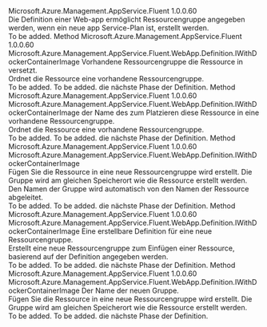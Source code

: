<Type Name="IExistingLinuxPlanWithGroup" FullName="Microsoft.Azure.Management.AppService.Fluent.WebApp.Definition.IExistingLinuxPlanWithGroup">
  <TypeSignature Language="C#" Value="public interface IExistingLinuxPlanWithGroup" />
  <TypeSignature Language="ILAsm" Value=".class public interface auto ansi abstract IExistingLinuxPlanWithGroup" />
  <TypeSignature Language="DocId" Value="T:Microsoft.Azure.Management.AppService.Fluent.WebApp.Definition.IExistingLinuxPlanWithGroup" />
  <TypeSignature Language="VB.NET" Value="Public Interface IExistingLinuxPlanWithGroup" />
  <TypeSignature Language="F#" Value="type IExistingLinuxPlanWithGroup = interface" />
  <AssemblyInfo>
    <AssemblyName>Microsoft.Azure.Management.AppService.Fluent</AssemblyName>
    <AssemblyVersion>1.0.0.60</AssemblyVersion>
  </AssemblyInfo>
  <Interfaces />
  <Docs>
    <summary>
            Die Definition einer Web-app ermöglicht Ressourcengruppe angegeben werden, wenn ein neue app Service-Plan ist, erstellt werden.
            </summary>
    <remarks>To be added.</remarks>
  </Docs>
  <Members>
    <Member MemberName="WithExistingResourceGroup">
      <MemberSignature Language="C#" Value="public Microsoft.Azure.Management.AppService.Fluent.WebApp.Definition.IWithDockerContainerImage WithExistingResourceGroup (Microsoft.Azure.Management.ResourceManager.Fluent.IResourceGroup group);" />
      <MemberSignature Language="ILAsm" Value=".method public hidebysig newslot virtual instance class Microsoft.Azure.Management.AppService.Fluent.WebApp.Definition.IWithDockerContainerImage WithExistingResourceGroup(class Microsoft.Azure.Management.ResourceManager.Fluent.IResourceGroup group) cil managed" />
      <MemberSignature Language="DocId" Value="M:Microsoft.Azure.Management.AppService.Fluent.WebApp.Definition.IExistingLinuxPlanWithGroup.WithExistingResourceGroup(Microsoft.Azure.Management.ResourceManager.Fluent.IResourceGroup)" />
      <MemberSignature Language="VB.NET" Value="Public Function WithExistingResourceGroup (group As IResourceGroup) As IWithDockerContainerImage" />
      <MemberSignature Language="F#" Value="abstract member WithExistingResourceGroup : Microsoft.Azure.Management.ResourceManager.Fluent.IResourceGroup -&gt; Microsoft.Azure.Management.AppService.Fluent.WebApp.Definition.IWithDockerContainerImage" Usage="iExistingLinuxPlanWithGroup.WithExistingResourceGroup group" />
      <MemberType>Method</MemberType>
      <AssemblyInfo>
        <AssemblyName>Microsoft.Azure.Management.AppService.Fluent</AssemblyName>
        <AssemblyVersion>1.0.0.60</AssemblyVersion>
      </AssemblyInfo>
      <ReturnValue>
        <ReturnType>Microsoft.Azure.Management.AppService.Fluent.WebApp.Definition.IWithDockerContainerImage</ReturnType>
      </ReturnValue>
      <Parameters>
        <Parameter Name="group" Type="Microsoft.Azure.Management.ResourceManager.Fluent.IResourceGroup" />
      </Parameters>
      <Docs>
        <param name="group">Vorhandene Ressourcengruppe die Ressource in versetzt.</param>
        <summary>
            Ordnet die Ressource eine vorhandene Ressourcengruppe.
            </summary>
        <returns>To be added.</returns>
        <remarks>To be added.</remarks>
        <return>die nächste Phase der Definition.</return>
      </Docs>
    </Member>
    <Member MemberName="WithExistingResourceGroup">
      <MemberSignature Language="C#" Value="public Microsoft.Azure.Management.AppService.Fluent.WebApp.Definition.IWithDockerContainerImage WithExistingResourceGroup (string groupName);" />
      <MemberSignature Language="ILAsm" Value=".method public hidebysig newslot virtual instance class Microsoft.Azure.Management.AppService.Fluent.WebApp.Definition.IWithDockerContainerImage WithExistingResourceGroup(string groupName) cil managed" />
      <MemberSignature Language="DocId" Value="M:Microsoft.Azure.Management.AppService.Fluent.WebApp.Definition.IExistingLinuxPlanWithGroup.WithExistingResourceGroup(System.String)" />
      <MemberSignature Language="VB.NET" Value="Public Function WithExistingResourceGroup (groupName As String) As IWithDockerContainerImage" />
      <MemberSignature Language="F#" Value="abstract member WithExistingResourceGroup : string -&gt; Microsoft.Azure.Management.AppService.Fluent.WebApp.Definition.IWithDockerContainerImage" Usage="iExistingLinuxPlanWithGroup.WithExistingResourceGroup groupName" />
      <MemberType>Method</MemberType>
      <AssemblyInfo>
        <AssemblyName>Microsoft.Azure.Management.AppService.Fluent</AssemblyName>
        <AssemblyVersion>1.0.0.60</AssemblyVersion>
      </AssemblyInfo>
      <ReturnValue>
        <ReturnType>Microsoft.Azure.Management.AppService.Fluent.WebApp.Definition.IWithDockerContainerImage</ReturnType>
      </ReturnValue>
      <Parameters>
        <Parameter Name="groupName" Type="System.String" />
      </Parameters>
      <Docs>
        <param name="groupName">der Name des zum Platzieren diese Ressource in eine vorhandene Ressourcengruppe.</param>
        <summary>
            Ordnet die Ressource eine vorhandene Ressourcengruppe.
            </summary>
        <returns>To be added.</returns>
        <remarks>To be added.</remarks>
        <return>die nächste Phase der Definition.</return>
      </Docs>
    </Member>
    <Member MemberName="WithNewResourceGroup">
      <MemberSignature Language="C#" Value="public Microsoft.Azure.Management.AppService.Fluent.WebApp.Definition.IWithDockerContainerImage WithNewResourceGroup ();" />
      <MemberSignature Language="ILAsm" Value=".method public hidebysig newslot virtual instance class Microsoft.Azure.Management.AppService.Fluent.WebApp.Definition.IWithDockerContainerImage WithNewResourceGroup() cil managed" />
      <MemberSignature Language="DocId" Value="M:Microsoft.Azure.Management.AppService.Fluent.WebApp.Definition.IExistingLinuxPlanWithGroup.WithNewResourceGroup" />
      <MemberSignature Language="VB.NET" Value="Public Function WithNewResourceGroup () As IWithDockerContainerImage" />
      <MemberSignature Language="F#" Value="abstract member WithNewResourceGroup : unit -&gt; Microsoft.Azure.Management.AppService.Fluent.WebApp.Definition.IWithDockerContainerImage" Usage="iExistingLinuxPlanWithGroup.WithNewResourceGroup " />
      <MemberType>Method</MemberType>
      <AssemblyInfo>
        <AssemblyName>Microsoft.Azure.Management.AppService.Fluent</AssemblyName>
        <AssemblyVersion>1.0.0.60</AssemblyVersion>
      </AssemblyInfo>
      <ReturnValue>
        <ReturnType>Microsoft.Azure.Management.AppService.Fluent.WebApp.Definition.IWithDockerContainerImage</ReturnType>
      </ReturnValue>
      <Parameters />
      <Docs>
        <summary>
            Fügen Sie die Ressource in eine neue Ressourcengruppe wird erstellt.
            Die Gruppe wird am gleichen Speicherort wie die Ressource erstellt werden.
            Den Namen der Gruppe wird automatisch von den Namen der Ressource abgeleitet.
            </summary>
        <returns>To be added.</returns>
        <remarks>To be added.</remarks>
        <return>die nächste Phase der Definition.</return>
      </Docs>
    </Member>
    <Member MemberName="WithNewResourceGroup">
      <MemberSignature Language="C#" Value="public Microsoft.Azure.Management.AppService.Fluent.WebApp.Definition.IWithDockerContainerImage WithNewResourceGroup (Microsoft.Azure.Management.ResourceManager.Fluent.Core.ResourceActions.ICreatable&lt;Microsoft.Azure.Management.ResourceManager.Fluent.IResourceGroup&gt; groupDefinition);" />
      <MemberSignature Language="ILAsm" Value=".method public hidebysig newslot virtual instance class Microsoft.Azure.Management.AppService.Fluent.WebApp.Definition.IWithDockerContainerImage WithNewResourceGroup(class Microsoft.Azure.Management.ResourceManager.Fluent.Core.ResourceActions.ICreatable`1&lt;class Microsoft.Azure.Management.ResourceManager.Fluent.IResourceGroup&gt; groupDefinition) cil managed" />
      <MemberSignature Language="DocId" Value="M:Microsoft.Azure.Management.AppService.Fluent.WebApp.Definition.IExistingLinuxPlanWithGroup.WithNewResourceGroup(Microsoft.Azure.Management.ResourceManager.Fluent.Core.ResourceActions.ICreatable{Microsoft.Azure.Management.ResourceManager.Fluent.IResourceGroup})" />
      <MemberSignature Language="VB.NET" Value="Public Function WithNewResourceGroup (groupDefinition As ICreatable(Of IResourceGroup)) As IWithDockerContainerImage" />
      <MemberSignature Language="F#" Value="abstract member WithNewResourceGroup : Microsoft.Azure.Management.ResourceManager.Fluent.Core.ResourceActions.ICreatable&lt;Microsoft.Azure.Management.ResourceManager.Fluent.IResourceGroup&gt; -&gt; Microsoft.Azure.Management.AppService.Fluent.WebApp.Definition.IWithDockerContainerImage" Usage="iExistingLinuxPlanWithGroup.WithNewResourceGroup groupDefinition" />
      <MemberType>Method</MemberType>
      <AssemblyInfo>
        <AssemblyName>Microsoft.Azure.Management.AppService.Fluent</AssemblyName>
        <AssemblyVersion>1.0.0.60</AssemblyVersion>
      </AssemblyInfo>
      <ReturnValue>
        <ReturnType>Microsoft.Azure.Management.AppService.Fluent.WebApp.Definition.IWithDockerContainerImage</ReturnType>
      </ReturnValue>
      <Parameters>
        <Parameter Name="groupDefinition" Type="Microsoft.Azure.Management.ResourceManager.Fluent.Core.ResourceActions.ICreatable&lt;Microsoft.Azure.Management.ResourceManager.Fluent.IResourceGroup&gt;" />
      </Parameters>
      <Docs>
        <param name="groupDefinition">Eine erstellbare Definition für eine neue Ressourcengruppe.</param>
        <summary>
            Erstellt eine neue Ressourcengruppe zum Einfügen einer Ressource, basierend auf der Definition angegeben werden.
            </summary>
        <returns>To be added.</returns>
        <remarks>To be added.</remarks>
        <return>die nächste Phase der Definition.</return>
      </Docs>
    </Member>
    <Member MemberName="WithNewResourceGroup">
      <MemberSignature Language="C#" Value="public Microsoft.Azure.Management.AppService.Fluent.WebApp.Definition.IWithDockerContainerImage WithNewResourceGroup (string name);" />
      <MemberSignature Language="ILAsm" Value=".method public hidebysig newslot virtual instance class Microsoft.Azure.Management.AppService.Fluent.WebApp.Definition.IWithDockerContainerImage WithNewResourceGroup(string name) cil managed" />
      <MemberSignature Language="DocId" Value="M:Microsoft.Azure.Management.AppService.Fluent.WebApp.Definition.IExistingLinuxPlanWithGroup.WithNewResourceGroup(System.String)" />
      <MemberSignature Language="VB.NET" Value="Public Function WithNewResourceGroup (name As String) As IWithDockerContainerImage" />
      <MemberSignature Language="F#" Value="abstract member WithNewResourceGroup : string -&gt; Microsoft.Azure.Management.AppService.Fluent.WebApp.Definition.IWithDockerContainerImage" Usage="iExistingLinuxPlanWithGroup.WithNewResourceGroup name" />
      <MemberType>Method</MemberType>
      <AssemblyInfo>
        <AssemblyName>Microsoft.Azure.Management.AppService.Fluent</AssemblyName>
        <AssemblyVersion>1.0.0.60</AssemblyVersion>
      </AssemblyInfo>
      <ReturnValue>
        <ReturnType>Microsoft.Azure.Management.AppService.Fluent.WebApp.Definition.IWithDockerContainerImage</ReturnType>
      </ReturnValue>
      <Parameters>
        <Parameter Name="name" Type="System.String" />
      </Parameters>
      <Docs>
        <param name="name">Der Name der neuen Gruppe.</param>
        <summary>
            Fügen Sie die Ressource in eine neue Ressourcengruppe wird erstellt.
            Die Gruppe wird am gleichen Speicherort wie die Ressource erstellt werden.
            </summary>
        <returns>To be added.</returns>
        <remarks>To be added.</remarks>
        <return>die nächste Phase der Definition.</return>
      </Docs>
    </Member>
  </Members>
</Type>